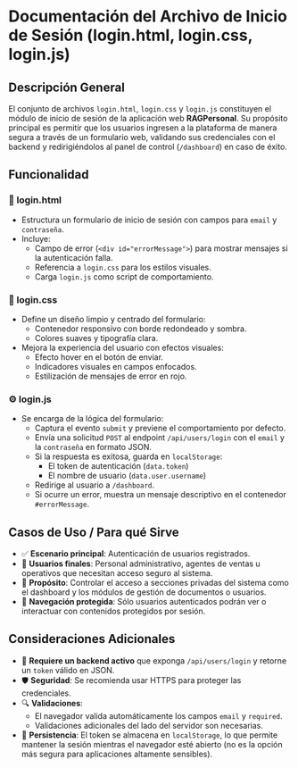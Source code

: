 # Documentación del Archivo de Inicio de Sesión (login.html, login.css, login.js)

## Descripción General

El conjunto de archivos `login.html`, `login.css` y `login.js` constituyen el módulo de inicio de sesión de la aplicación web **RAGPersonal**. Su propósito principal es permitir que los usuarios ingresen a la plataforma de manera segura a través de un formulario web, validando sus credenciales con el backend y redirigiéndolos al panel de control (`/dashboard`) en caso de éxito.

## Funcionalidad

### 📄 login.html

- Estructura un formulario de inicio de sesión con campos para `email` y `contraseña`.
- Incluye:
  - Campo de error (`<div id="errorMessage">`) para mostrar mensajes si la autenticación falla.
  - Referencia a `login.css` para los estilos visuales.
  - Carga `login.js` como script de comportamiento.

### 🎨 login.css

- Define un diseño limpio y centrado del formulario:
  - Contenedor responsivo con borde redondeado y sombra.
  - Colores suaves y tipografía clara.
- Mejora la experiencia del usuario con efectos visuales:
  - Efecto hover en el botón de enviar.
  - Indicadores visuales en campos enfocados.
  - Estilización de mensajes de error en rojo.

### ⚙️ login.js

- Se encarga de la lógica del formulario:
  - Captura el evento `submit` y previene el comportamiento por defecto.
  - Envía una solicitud `POST` al endpoint `/api/users/login` con el `email` y la `contraseña` en formato JSON.
  - Si la respuesta es exitosa, guarda en `localStorage`:
    - El token de autenticación (`data.token`)
    - El nombre de usuario (`data.user.username`)
  - Redirige al usuario a `/dashboard`.
  - Si ocurre un error, muestra un mensaje descriptivo en el contenedor `#errorMessage`.

## Casos de Uso / Para qué Sirve

- ✅ **Escenario principal**: Autenticación de usuarios registrados.
- 👤 **Usuarios finales**: Personal administrativo, agentes de ventas u operativos que necesitan acceso seguro al sistema.
- 🔐 **Propósito**: Controlar el acceso a secciones privadas del sistema como el dashboard y los módulos de gestión de documentos o usuarios.
- 🧭 **Navegación protegida**: Sólo usuarios autenticados podrán ver o interactuar con contenidos protegidos por sesión.

## Consideraciones Adicionales

- 📌 **Requiere un backend activo** que exponga `/api/users/login` y retorne un `token` válido en JSON.
- 🛡️ **Seguridad**: Se recomienda usar HTTPS para proteger las credenciales.
- 🔍 **Validaciones**:
  - El navegador valida automáticamente los campos `email` y `required`.
  - Validaciones adicionales del lado del servidor son necesarias.
- 🧪 **Persistencia**: El token se almacena en `localStorage`, lo que permite mantener la sesión mientras el navegador esté abierto (no es la opción más segura para aplicaciones altamente sensibles).

